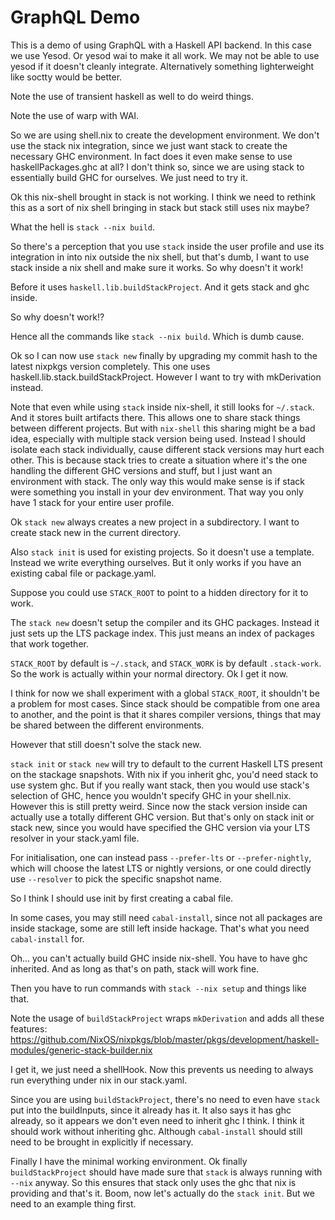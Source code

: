 GraphQL Demo
===============

This is a demo of using GraphQL with a Haskell API backend. In this case we use Yesod. Or yesod wai to make it all work. We may not be able to use yesod if it doesn't cleanly integrate. Alternatively something lighterweight like soctty would be better.

Note the use of transient haskell as well to do weird things.

Note the use of warp with WAI.

So we are using shell.nix to create the development environment. We don't use the stack nix integration, since we just want stack to create the necessary GHC environment. In fact does it even make sense to use haskellPackages.ghc at all? I don't think so, since we are using stack to essentially build GHC for ourselves. We just need to try it.

Ok this nix-shell brought in stack is not working. I think we need to rethink this as a sort of nix shell bringing in stack but stack still uses nix maybe?

What the hell is `stack --nix build`.

So there's a perception that you use `stack` inside the user profile and use its integration in into nix outside the nix shell, but that's dumb, I want to use stack inside a nix shell and make sure it works. So why doesn't it work!

Before it uses `haskell.lib.buildStackProject`. And it gets stack and ghc inside. 

So why doesn't work!?

Hence all the commands like `stack --nix build`. Which is dumb cause.

Ok so I can now use `stack new` finally by upgrading my commit hash to the latest nixpkgs version completely. This one uses haskell.lib.stack.buildStackProject. However I want to try with mkDerivation instead.

Note that even while using `stack` inside nix-shell, it still looks for `~/.stack`. And it stores built artifacts there. This allows one to share stack things between different projects. But with `nix-shell` this sharing might be a bad idea, especially with multiple stack version being used. Instead I should isolate each stack individually, cause different stack versions may hurt each other. This is because stack tries to create a situation where it's the one handling the different GHC versions and stuff, but I just want an environment with stack. The only way this would make sense is if stack were something you install in your dev environment. That way you only have 1 stack for your entire user profile.

Ok `stack new` always creates a new project in a subdirectory. I want to create stack new in the current directory.

Also `stack init` is used for existing projects. So it doesn't use a template. Instead we write everything ourselves. But it only works if you have an existing cabal file or package.yaml.

Suppose you could use `STACK_ROOT` to point to a hidden directory for it to work.

The `stack new` doesn't setup the compiler and its GHC packages. Instead it just sets up the LTS package index. This just means an index of packages that work together.

`STACK_ROOT` by default is `~/.stack`, and `STACK_WORK` is by default `.stack-work`. So the work is actually within your normal directory. Ok I get it now.

I think for now we shall experiment with a global `STACK_ROOT`, it shouldn't be a problem for most cases. Since stack should be compatible from one area to another, and the point is that it shares compiler versions, things that may be shared between the different environments.

However that still doesn't solve the stack new.

`stack init` or `stack new` will try to default to the current Haskell LTS present on the stackage snapshots. With nix if you inherit ghc, you'd need stack to use system ghc. But if you really want stack, then you would use stack's selection of GHC, hence you wouldn't specify GHC in your shell.nix. However this is still pretty weird. Since now the stack version inside can actually use a totally different GHC version. But that's only on stack init or stack new, since you would have specified the GHC version via your LTS resolver in your stack.yaml file.

For initialisation, one can instead pass `--prefer-lts` or `--prefer-nightly`, which will choose the latest LTS or nightly versions, or one could directly use `--resolver` to pick the specific snapshot name.

So I think I should use init by first creating a cabal file.

In some cases, you may still need `cabal-install`, since not all packages are inside stackage, some are still left inside hackage. That's what you need `cabal-install` for.

Oh... you can't actually build GHC inside nix-shell. You have to have ghc inherited. And as long as that's on path, stack will work fine.

Then you have to run commands with `stack --nix setup` and things like that.

Note the usage of `buildStackProject` wraps `mkDerivation` and adds all these features: https://github.com/NixOS/nixpkgs/blob/master/pkgs/development/haskell-modules/generic-stack-builder.nix

I get it, we just need a shellHook. Now this prevents us needing to always run everything under nix in our stack.yaml.

Since you are using `buildStackProject`, there's no need to even have `stack` put into the buildInputs, since it already has it. It also says it has ghc already, so it appears we don't even need to inherit ghc I think. I think it should work without inheriting ghc. Although `cabal-install` should still need to be brought in explicitly if necessary.

Finally I have the minimal working environment. Ok finally `buildStackProject` should have made sure that `stack` is always running with `--nix` anyway. So this ensures that stack only uses the ghc that nix is providing and that's it. Boom, now let's actually do the `stack init`. But we need to an example thing first.
